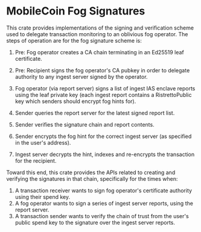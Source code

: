 # MobileCoin Fog Signatures

This crate provides implementations of the signing and verification scheme used to delegate transaction monitoring to an oblivious fog operator. The steps of operation are for the fog signature scheme is:

 1. Pre: Fog operator creates a CA chain terminating in an Ed25519 leaf certificate.
 1. Pre: Recipient signs the fog operator's CA pubkey in order to delegate authority to any ingest server signed by the operator.

 1. Fog operator (via report server) signs a list of ingest IAS enclave reports using the leaf private key (each ingest report contains a RistrettoPublic key which senders should encrypt fog hints for).
 1. Sender queries the report server for the latest signed report list.
 1. Sender verifies the signature chain and report contents.
 1. Sender encrypts the fog hint for the correct ingest server (as specified in the user's address).

 1. Ingest server decrypts the hint, indexes and re-encrypts the transaction for the recipient.

Toward this end, this crate provides the APIs related to creating and verifying the signatures in that chain, specifically for the times when:

 1. A transaction receiver wants to sign fog operator's certificate authority using their spend key.
 1. A fog operator wants to sign a series of ingest server reports, using the report server.
 1. A transaction sender wants to verify the chain of trust from the user's public spend key to the signature over the ingest server reports.
